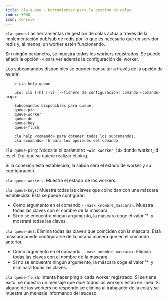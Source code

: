 ```yaml
---
title: cla queue - Herramientas para la gestión de colas
index: 5000
icon: console
---
```


`cla queue`: Las herramientas de gestión de colas actúa a través de la implementación pub/sub de redis por lo que es
necesario que un servidor redis y, al menos, un worker estén funcionando.

Sin ningún parámetro, se muestra todos los workers registrados. Se puede añadir la opción `-v` para ver además la
configuración del worker.

Los subcomandos disponibles se pueden consultar a través de la opción de ayuda:

        > cla help queue

        uso: cla [-h] [-v] [--fichero de configuración] comando <comando-args>

        Subcomandos disponibles para queue:
        queue-pin
        queue-worker
        queue-de
        queue-key
        queue-flush

        cla help <comando> para obtener todos los subcomandos.
        cla <comando> -h para los opciones del comando.


`cla queue-ping`: Necesita el parámetro `–wid <worker_id>` donde worker_id es el ID al que se quiere realizar el ping.

Si la conexión está establecida, la salida será el estado de worker y su configuración.

`cla queue-workers`: Muestra el estado de los workers.

`cla queue-keys`: Muestra todas las claves que coincidan con una máscara establecida. Ésta se puede configurar:

- Como argumento en el comando `--mask <nombre_mascara>`. Muestra todas las claves con el nombre de la máscara.
- Si no se encuentra ningún argumento, la máscara coge el valor '*' y mostrará todas las claves.

`cla queue-del`: Elimina todas las claves que coinciden con la máscara. Está máscara puede configurarse de la misma
manera que en el comando anterior.

- Como argumento en el comando `--mask <nombre_mascara>`. Elimina todas las claves con el nombre de la máscara.
- Si no se encuentra ningún argumento, la máscara coge el valor '*' y eliminará todas las claves.

`cla queue-flush`: Intenta hacer ping a cada worker registrado. Si se tiene éxito, se muestra un mensaje que dice todos
los workers están en linea. Si alguno de los workers no responde se elimina al trabajador de la cola y se muestra un
mensaje informando del suceso.

